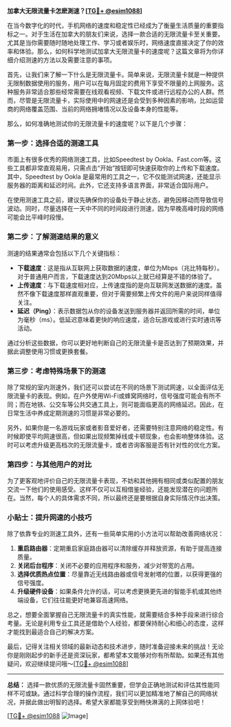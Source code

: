 **加拿大无限流量卡怎麽測速？[[TG💪+ @esim1088](https://t.me/s/esim1088)]**

在当今数字化的时代，手机网络的速度和稳定性已经成为了衡量生活质量的重要指标之一。对于生活在加拿大的朋友们来说，选择一款合适的无限流量卡至关重要。尤其是当你需要随时随地处理工作、学习或者娱乐时，网络速度直接决定了你的效率和体验。那么，如何科学地测试加拿大无限流量卡的速度呢？这篇文章将为你详细介绍测速的方法以及需要注意的事项。

首先，让我们来了解一下什么是无限流量卡。简单来说，无限流量卡就是一种提供无限制数据使用的服务，用户可以在每月固定的费用下享受不限量的上网服务。这种服务非常适合那些经常需要在线观看视频、下载文件或进行远程办公的人群。然而，尽管是无限流量卡，实际使用中的网速还是会受到多种因素的影响，比如运营商的网络覆盖范围、当前的网络拥堵情况以及设备本身的性能等。

那么，如何准确地测试你的无限流量卡的速度呢？以下是几个步骤：

### **第一步：选择合适的测速工具**
市面上有很多优秀的网络测速工具，比如Speedtest by Ookla、Fast.com等。这些工具都非常直观易用，只需点击“开始”按钮即可快速获取你的上传和下载速度。其中，Speedtest by Ookla 是最常用的工具之一，它不仅能测试网速，还能显示服务器的距离和延迟时间。此外，它还支持多语言界面，非常适合国际用户。

在使用测速工具之前，建议先确保你的设备处于静止状态，避免因移动而导致信号波动。同时，尽量选择在一天中不同的时间段进行测速，因为早晚高峰时段的网络可能会比平峰时段慢。

### **第二步：了解测速结果的意义**
测速的结果通常会包括以下几个关键指标：
- **下载速度**：这是指从互联网上获取数据的速度，单位为Mbps（兆比特每秒）。对于普通用户而言，下载速度达到20Mbps以上就已经算是不错的体验了。
- **上传速度**：与下载速度相对应，上传速度指的是向互联网发送数据的速度。虽然不像下载速度那样直观重要，但对于需要频繁上传文件的用户来说同样值得关注。
- **延迟（Ping）**：表示数据包从你的设备发送到服务器并返回所需的时间，单位为毫秒（ms）。低延迟意味着更快的响应速度，适合玩游戏或进行实时通讯等活动。

通过分析这些数据，你可以更好地判断自己的无限流量卡是否达到了预期效果，并据此调整使用习惯或更换套餐。

### **第三步：考虑特殊场景下的测速**
除了常规的室内测速外，我们还可以尝试在不同的场景下测试网速，以全面评估无限流量卡的表现。例如，在户外使用Wi-Fi或蜂窝网络时，信号强度可能会有所不同；而在地铁、公交车等公共交通工具上，则可能面临更高的网络延迟。因此，在日常生活中养成定期测速的习惯是非常必要的。

另外，如果你是一名游戏玩家或者影音爱好者，还需要特别注意网络的稳定性。有时候即使平均网速很高，但如果出现频繁掉线或卡顿现象，也会影响整体体验。这时可以考虑升级更高档次的无限流量卡，或者咨询客服是否有针对性的优化方案。

### **第四步：与其他用户的对比**
为了更客观地评价自己的无限流量卡表现，不妨和其他拥有相同或类似配置的朋友交流一下他们的使用感受。这样不仅可以互相借鉴经验，还能发现潜在的问题所在。当然，每个人的具体需求不同，所以最终还是要根据自身实际情况作出决策。

### **小贴士：提升网速的小技巧**
除了依靠专业的测速工具外，还有一些简单实用的小方法可以帮助改善网络状况：
1. **重启路由器**：定期重启家庭路由器可以清除缓存并释放资源，有助于提高连接质量。
2. **关闭后台程序**：关闭不必要的应用程序和服务，减少对带宽的占用。
3. **选择优质热点位置**：尽量靠近无线路由器或信号发射塔的位置，以获得更强的信号强度。
4. **升级硬件设备**：如果条件允许的话，可以考虑更换更先进的智能手机或其他终端设备，它们往往能更好地兼容高速网络。

总之，想要全面掌握自己无限流量卡的真实性能，就需要结合多种手段来进行综合考量。无论是利用专业工具还是借助个人经验，都要保持耐心和细心的态度，这样才能找到最适合自己的解决方案。

最后，记得关注相关领域的最新动态和技术进步，随时准备迎接未来的挑战！无论你是刚刚起步的新手还是资深玩家，都希望本文能够对你有所帮助。如果还有其他疑问，欢迎继续提问哦～[[TG💪+ @esim1088](https://t.me/s/esim1088)]

---

**总结：**
选择一款优质的无限流量卡固然重要，但学会正确地测试和评估其性能同样不可或缺。通过科学合理的操作流程，我们可以更加精准地了解自己的网络状况，并据此做出明智的选择。希望大家都能享受到畅快淋漓的上网体验吧！

[[TG💪+ @esim1088](https://t.me/s/esim1088) ![Image](https://i.postimg.cc/4NQfJmqS/Snipaste-2025-05-13-00-14-12.png)]
